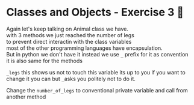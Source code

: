 # Classes and Objects - Exercise 3 🐍

Again let's keep talking on Animal class we have.  
with 3 methods we just reached the number of legs   
to prevent direct interactin with the class variables   
most of the other programming languages have encapsulation.  
But in python we don't have it 
instead we use `_` prefix for it as convention   
it is also same for the methods   
  
`_legs` this shows us not to touch this variable its up to you 
if you want to change it you can but `_`asks you politely not to do it. 

Change the `number_of_legs` to conventional private variable 
and call from another method